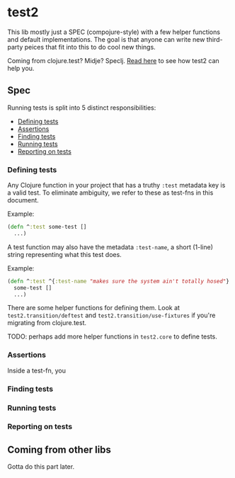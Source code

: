 # test2

This lib mostly just a SPEC (compojure-style) with a few helper functions and default implementations. The goal is that anyone can write new third-party peices that fit into this to do cool new things.

Coming from clojure.test? Midje? Speclj. [Read here](#coming-from-other-libs) to see how test2 can help you.

## Spec

Running tests is split into 5 distinct responsibilities:

* [Defining tests](#defining-tests)
* [Assertions](#assertions)
* [Finding tests](#finding-tests)
* [Running tests](#running-tests)
* [Reporting on tests](#reporting-on-tests)

### Defining tests

Any Clojure function in your project that has a truthy `:test` metadata key is a valid test. To eliminate ambiguity, we refer to these as test-fns in this document.

Example:

```clojure
(defn ^:test some-test []
  ...)
```

A test function may also have the metadata `:test-name`, a short (1-line) string representing what this test does.

Example:

```clojure
(defn ^:test ^{:test-name "makes sure the system ain't totally hosed"}
  some-test []
  ...)
```

There are some helper functions for defining them. Look at `test2.transition/deftest` and `test2.transition/use-fixtures` if you're migrating from clojure.test.

TODO: perhaps add more helper functions in `test2.core` to define tests.

### Assertions

Inside a test-fn, you

### Finding tests

### Running tests

### Reporting on tests


## Coming from other libs

Gotta do this part later.
